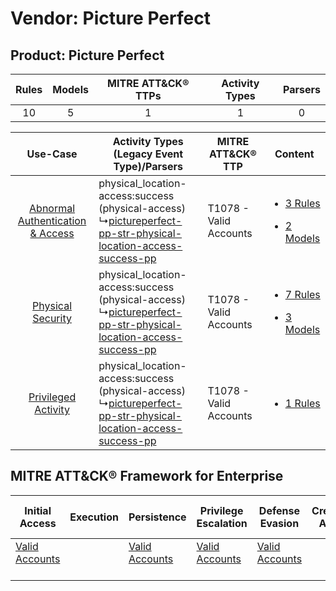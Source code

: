 Vendor: Picture Perfect
=======================
Product: Picture Perfect
------------------------
| Rules | Models | MITRE ATT&CK® TTPs | Activity Types | Parsers |
|:-----:|:------:|:------------------:|:--------------:|:-------:|
|  10   |   5    |         1          |       1        |    0    |

|    Use-Case    | Activity Types (Legacy Event Type)/Parsers    | MITRE ATT&CK® TTP          | Content    |
|:----:| ---- | ---- | ---- |
| [Abnormal Authentication & Access](../../../UseCases/uc_abnormal_authentication_&_access.md) |  physical_location-access:success (physical-access)<br> ↳[pictureperfect-pp-str-physical-location-access-success-pp](Ps/pC_pictureperfectppstrphysicallocationaccesssuccesspp.md)<br> | T1078 - Valid Accounts<br> | [<ul><li>3 Rules</li></ul><ul><li>2 Models</li></ul>](RM/r_m_picture_perfect_picture_perfect_Abnormal_Authentication_&_Access.md) |
|    [Physical Security](../../../UseCases/uc_physical_security.md)    |  physical_location-access:success (physical-access)<br> ↳[pictureperfect-pp-str-physical-location-access-success-pp](Ps/pC_pictureperfectppstrphysicallocationaccesssuccesspp.md)<br> | T1078 - Valid Accounts<br> | [<ul><li>7 Rules</li></ul><ul><li>3 Models</li></ul>](RM/r_m_picture_perfect_picture_perfect_Physical_Security.md)    |
|    [Privileged Activity](../../../UseCases/uc_privileged_activity.md)    |  physical_location-access:success (physical-access)<br> ↳[pictureperfect-pp-str-physical-location-access-success-pp](Ps/pC_pictureperfectppstrphysicallocationaccesssuccesspp.md)<br> | T1078 - Valid Accounts<br> | [<ul><li>1 Rules</li></ul>](RM/r_m_picture_perfect_picture_perfect_Privileged_Activity.md)    |

MITRE ATT&CK® Framework for Enterprise
--------------------------------------
| Initial Access                                                      | Execution | Persistence                                                         | Privilege Escalation                                                | Defense Evasion                                                     | Credential Access | Discovery | Lateral Movement | Collection | Command and Control | Exfiltration | Impact |
| ------------------------------------------------------------------- | --------- | ------------------------------------------------------------------- | ------------------------------------------------------------------- | ------------------------------------------------------------------- | ----------------- | --------- | ---------------- | ---------- | ------------------- | ------------ | ------ |
| [Valid Accounts](https://attack.mitre.org/techniques/T1078)<br><br> |           | [Valid Accounts](https://attack.mitre.org/techniques/T1078)<br><br> | [Valid Accounts](https://attack.mitre.org/techniques/T1078)<br><br> | [Valid Accounts](https://attack.mitre.org/techniques/T1078)<br><br> |                   |           |                  |            |                     |              |        |